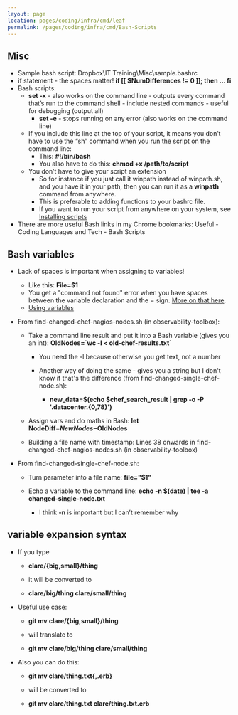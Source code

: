 ```yaml
---
layout: page
location: pages/coding/infra/cmd/leaf
permalink: /pages/coding/infra/cmd/Bash-Scripts
---
```

## Misc

- Sample bash script: Dropbox\IT Training\Misc\sample.bashrc
- if statement - the spaces matter\! **if \[\[ $NumDifferences \!= 0
    \]\]; then ... fi**
- Bash scripts:
  - **set -x** - also works on the command line - outputs every command
    that’s run to the command shell - include nested commands - useful
    for debugging (output all)
      - **set -e** - stops running on any error (also works on the
        command line)
  - If you include this line at the top of your script, it means you
    don’t have to use the “sh” command when you run the script on the
    command line:
      - This: **\#\!/bin/bash**
      - You also have to do this: **chmod +x /path/to/script**
  - You don’t have to give your script an extension
      - So for instance if you just call it winpath instead of
        winpath.sh, and you have it in your path, then you can run it as
        a **winpath** command from anywhere.
      - This is preferable to adding functions to your bashrc file.
      - If you want to run your script from anywhere on your system, see [Installing scripts](/pages/coding/infra/cmd/Misc-Terminal-Commands#installing-scripts)
- There are more useful Bash links in my Chrome bookmarks: Useful - Coding Languages and Tech - Bash Scripts

## Bash variables

  - Lack of spaces is important when assigning to variables\!
    
      - Like this: **File=$1**
      - You get a "command not found" error when you have spaces between the variable declaration and the = sign. [More on that here](https://stackoverflow.com/questions/1714603/shell-script-variables-command-not-found).
      - [Using variables](http://tldp.org/HOWTO/Bash-Prog-Intro-HOWTO-5.html)

  - From find-changed-chef-nagios-nodes.sh (in observability-toolbox):
    
      - Take a command line result and put it into a Bash variable
        (gives you an int): **OldNodes=\`wc -l \<
        old-chef-results.txt\`**
        
          - You need the -l because otherwise you get text, not a number
        
          - Another way of doing the same - gives you a string but I
            don't know if that's the difference (from
            find-changed-single-chef-node.sh):
            
              - **new\_data=$(echo $chef\_search\_result | grep -o -P
                '.datacenter.{0,78}')**
    
      - Assign vars and do maths in Bash: **let
        NodeDiff=$NewNodes-$OldNodes**
    
      - Building a file name with timestamp: Lines 38 onwards in
        find-changed-chef-nagios-nodes.sh (in observability-toolbox)

  - From find-changed-single-chef-node.sh:
    
      - Turn parameter into a file name: **file="$1"**
    
      - Echo a variable to the command line: **echo -n $(date) | tee -a
        changed-single-node.txt**
        
          - I think **-n** is important but I can’t remember why

## variable expansion syntax

  - If you type
    
      - **clare/{big,small}/thing**
    
      - it will be converted to
    
      - **clare/big/thing clare/small/thing**

  - Useful use case:
    
      - **git mv** **clare/{big,small}/thing**
    
      - will translate to
    
      - **git mv** **clare/big/thing clare/small/thing**

  - Also you can do this:
    
      - **git mv clare/thing.txt{,.erb}**
    
      - will be converted to
    
      - **git mv clare/thing.txt clare/thing.txt.erb**

